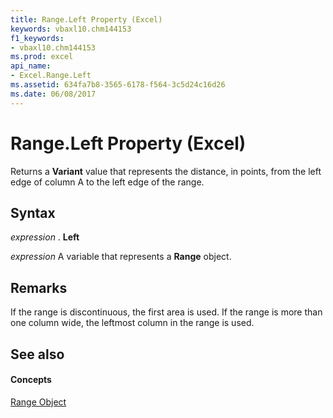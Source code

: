 ```yaml
---
title: Range.Left Property (Excel)
keywords: vbaxl10.chm144153
f1_keywords:
- vbaxl10.chm144153
ms.prod: excel
api_name:
- Excel.Range.Left
ms.assetid: 634fa7b8-3565-6178-f564-3c5d24c16d26
ms.date: 06/08/2017
---
```



# Range.Left Property (Excel)

Returns a **Variant** value that represents the distance, in points, from the left edge of column A to the left edge of the range.


## Syntax

 _expression_ . **Left**

 _expression_ A variable that represents a **Range** object.


## Remarks

If the range is discontinuous, the first area is used. If the range is more than one column wide, the leftmost column in the range is used.


## See also


#### Concepts


[Range Object](range-object-excel.md)

